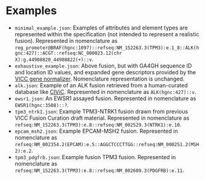# Examples

* `minimal_example.json`: Examples of attributes and element types are represented within the specification (not intended to represent a realistic fusion). Represented in nomenclature as `reg_promoter@BRAF(hgnc:1097)::refseq:NM_152263.3(TPM3):e.1_8::ALK(hgnc:427)::ACGT::refseq:NC_000023.12(chr X):g.44908820_44908822(+)::v`.
* `exhaustive_example.json`: Above fusion, but with GA4GH sequence ID and location ID values, and expanded gene descriptors provided by the [VICC gene normalizer](https://github.com/cancervariants/gene-normalization). Nomenclature representation is unchanged.
* `alk.json`: Example of an ALK fusion retrieved from a human-curated database like [CIViC](https://civicdb.org/events/genes/1/summary/variants/552/summary#variant). Represented in nomenclature as `ALK(hgnc:427)::v`.
* `ewsr1.json`: An EWSR1 assayed fusion. Represented in nomenclature as `EWSR1(hgnc:3508)::?`.
* `tpm3_ntrk1.json`: Example TPM3-NTRK1 fusion drawn from previous VICC Fusion Curation draft material. Represented in nomenclature as `refseq:NM_152263.3(TPM3):e.8::refseq:NM_002529.3(NTRK1):e.10`.
* `epcam_msh2.json`: Example EPCAM-MSH2 fusion. Represented in nomenclature as `refseq:NM_002354.2(EPCAM):e.5::AGGCTCCCTTGG::refseq:NM_000251.2(MSH2):e.2`.
* `tpm3_pdgfrb.json`: Example fusion TPM3 fusion. Represented in nomenclature as `refseq:NM_152263.3(TPM3):e.8::refseq:NM_002609.3(PDGFRB):e.11`.
